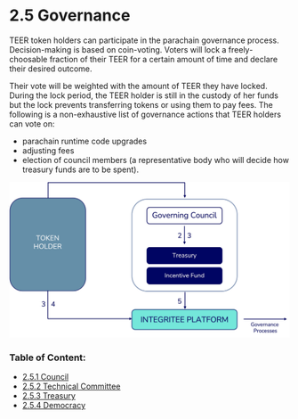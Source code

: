 # 2.5 Governance

TEER token holders can participate in the parachain governance process. Decision-making is based on coin-voting. Voters will lock a freely-choosable fraction of their TEER for a certain amount of time and declare their desired outcome.

Their vote will be weighted with the amount of TEER they have locked. During the lock period, the TEER holder is still in the custody of her funds but the lock prevents transferring tokens or using them to pay fees. The following is a non-exhaustive list of governance actions that TEER holders can vote on:
* parachain runtime code upgrades
* adjusting fees
* election of council members (a representative body who will decide how treasury funds are to be spent).



![](../../.gitbook/assets/Governance.jpg)

### **Table of Content:**

* [2.5.1  Council](2.5.1-council.md)
* [2.5.2 Technical Committee](2.5.2-technical-committee.md)
* [2.5.3 Treasury](2.5.3-treasury.md)
* [2.5.4 Democracy](2.5.4-democracy.md)
